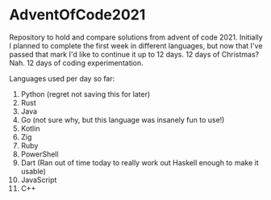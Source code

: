 # AdventOfCode2021
Repository to hold and compare solutions from advent of code 2021. Initially I planned to complete the first week in different languages, but now that I've passed that mark I'd like to continue it up to 12 days. 12 days of Christmas? Nah. 12 days of coding experimentation.

Languages used per day so far:
1. Python (regret not saving this for later)
2. Rust
3. Java
4. Go (not sure why, but this language was insanely fun to use!)
5. Kotlin
6. Zig
7. Ruby
8. PowerShell
9. Dart (Ran out of time today to really work out Haskell enough to make it usable)
10. JavaScript
11. C++
